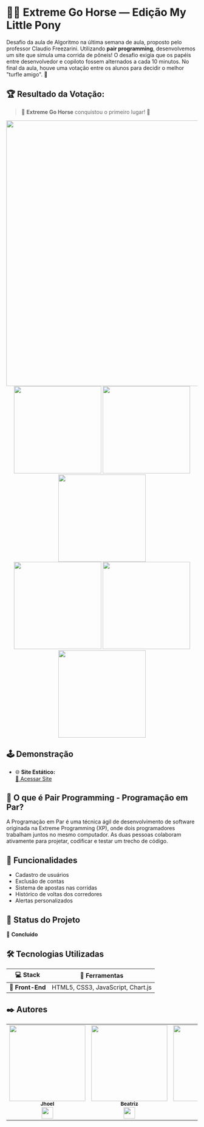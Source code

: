 # 🌈🐴 Extreme Go Horse — Edição My Little Pony

Desafio da aula de Algoritmo na última semana de aula, proposto pelo professor Claudio Freezarini. Utilizando **pair programming**, desenvolvemos um site que simula uma corrida de pôneis! O desafio exigia que os papéis entre desenvolvedor e copiloto fossem alternados a cada 10 minutos. No final da aula, houve uma votação entre os alunos para decidir o melhor "turfle amigo". 🦄

## 🏆 Resultado da Votação:

> 🌟 **Extreme Go Horse** conquistou o primeiro lugar! 🌟

<div align="center"> <img src="https://i.imgur.com/7NgguS0.png" width="700"/> </div>
<div align="center">
<img src="https://i.imgur.com/62dMYrS.png" width="230">
<img src="https://i.imgur.com/HhY7JRv.png" width="230">
<img src="https://i.imgur.com/b0VCuXd.png" width="230">
</div>
<div align="center">
<img src="https://i.imgur.com/DfThM5g.png" width="230">
<img src="https://i.imgur.com/w30QMO5.png" width="230">
<img src="https://i.imgur.com/MMhLLUw.png" width="230">
</div>

## 🕹️ Demonstração

- 🌐 **Site Estático:**  
[🔗 Acessar Site](https://extreme-go-horse-sepia.vercel.app/)

## 📖 O que é Pair Programming - Programação em Par?

A Programação em Par é uma técnica ágil de desenvolvimento de software originada na Extreme Programming (XP), onde dois programadores trabalham juntos no mesmo computador. As duas pessoas colaboram ativamente para projetar, codificar e testar um trecho de código. 

## 🚩 Funcionalidades

- Cadastro de usuários  
- Exclusão de contas  
- Sistema de apostas nas corridas  
- Histórico de voltas dos corredores  
- Alertas personalizados  

## 🚧 Status do Projeto

🎠 **Concluído**

## 🛠️ Tecnologias Utilizadas

| 💻 Stack         | 🧰 Ferramentas                       |
|------------------|-------------------------------------|
| 🌸 **Front-End** | HTML5, CSS3, JavaScript, Chart.js   |
## ✒️ Autores

<table>

<td  align="center"><a  href= "https://github.com/JhoelDiego2"><img src="https://avatars.githubusercontent.com/u/198672530?v=4" border-radius="50%"; height="auto"; width="200px;"/><br/><sub><b> Jhoel </b></sub></a><br /><a  href="https://github.com/JhoelDiego2" ><img  src="https://www.svgrepo.com/show/439171/github.svg"  width="30"/></a>
</td>


<td  align="center"><a  href= "https://github.com/beatrizcarvalho005" ><img src="https://avatars.githubusercontent.com/u/198659994?v=4"  border-radius="50%"; height="auto"; width="200px;"/><br/><sub><b> Beatriz </b></sub></a><br /><a  href="https://github.com/beatrizcarvalho005" ><img  src="https://www.svgrepo.com/show/439171/github.svg"  width="30"/></a>
</td>


<td  align="center"><a  href="https://github.com/d1n4ara" ><img src="https://avatars.githubusercontent.com/u/112140354?v=4" border-radius="50%"; height="auto"; width="200px;"/><br/><sub><b> Dandara </b></sub></a><br /><a  href="https://github.com/d1n4ara/Gabriel-SilvaSPTECH" ><img  src="https://www.svgrepo.com/show/439171/github.svg"  width="30"/></a>
</td>




<td  align="center"><a  href="https://github.com/andreleao-sys" ><img  src="https://avatars.githubusercontent.com/u/199608747?v=4" border-radius="50%";  height="auto"; width="200px;"/><br/><sub><b> Andre </b></sub></a><br /><a  href="https://github.com/andreleao-sys" ><img  src="https://www.svgrepo.com/show/439171/github.svg"  width="30"/></a>
</td>


</table>

